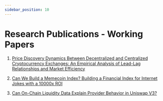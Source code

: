 ```yaml
---
sidebar_position: 10
---
```


# Research Publications - Working Papers

1. [Price Discovery Dynamics Between Decentralized and Centralized Cryptocurrency Exchanges: An Empirical Analysis of Lead-Lag Relationships and Market Efficiency](https://doi.org/10.5281/zenodo.17084251)

2. [Can We Build a Memecoin Index? Building a Financial Index for Internet Jokes with a 10000x ROI](https://doi.org/10.5281/zenodo.17132500)

3. [Can On-Chain Liquidity Data Explain Provider Behavior in Uniswap V3?](https://doi.org/10.5281/zenodo.17286370)

